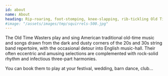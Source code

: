 ```yaml
---
id: about
name: About
heading: Rip-roaring, foot-stomping, knee-slapping, rib-tickling Old Time music (with an English accent)
#image: "/assets/images/tmp/squirrels-500.jpg"
---
```


The Old Time Wasters play and sing American traditional old-time music and songs drawn from the dark and dusty corners of the 20s and 30s string band repertoire, with the occasional detour into English music-hall. Their often eccentric and amusing selections are complemented with rock-solid rhythm and infectious three-part harmonies.

You can book them to play at your festival, wedding, barn dance, club...